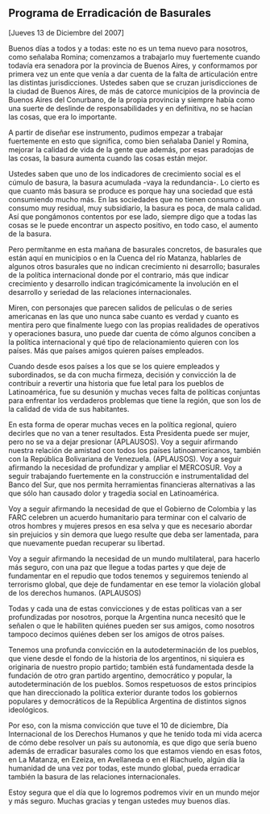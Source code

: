 Programa de Erradicación de Basurales
-------------------------------------

[Jueves 13 de Diciembre del 2007]

Buenos días a todos y a todas: este no es un tema nuevo para nosotros,
como señalaba Romina; comenzamos a trabajarlo muy fuertemente cuando
todavía era senadora por la provincia de Buenos Aires, y conformamos por
primera vez un ente que venía a dar cuenta de la falta de articulación
entre las distintas jurisdicciones. Ustedes saben que se cruzan
jurisdicciones de la ciudad de Buenos Aires, de más de catorce
municipios de la provincia de Buenos Aires del Conurbano, de la propia
provincia y siempre había como una suerte de deslinde de
responsabilidades y en definitiva, no se hacían las cosas, que era lo
importante.

A partir de diseñar ese instrumento, pudimos empezar a trabajar
fuertemente en esto que significa, como bien señalaba Daniel y Romina,
mejorar la calidad de vida de la gente que además, por esas paradojas de
las cosas, la basura aumenta cuando las cosas están mejor.

Ustedes saben que uno de los indicadores de crecimiento social es el
cúmulo de basura, la basura acumulada -vaya la redundancia-. Lo cierto
es que cuanto más basura se produce es porque hay una sociedad que está
consumiendo mucho más. En las sociedades que no tienen consumo o un
consumo muy residual, muy subsidiario, la basura es poca, de mala
calidad. Así que pongámonos contentos por ese lado, siempre digo que a
todas las cosas se le puede encontrar un aspecto positivo, en todo caso,
el aumento de la basura.

Pero permítanme en esta mañana de basurales concretos, de basurales que
están aquí en municipios o en la Cuenca del río Matanza, hablarles de
algunos otros basurales que no indican crecimiento ni desarrollo;
basurales de la política internacional donde por el contrario, más que
indicar crecimiento y desarrollo indican tragicómicamente la involución
en el desarrollo y seriedad de las relaciones internacionales.

Miren, con personajes que parecen salidos de películas o de series
americanas en las que uno nunca sabe cuanto es verdad y cuanto es
mentira pero que finalmente luego con las propias realidades de
operativos y operaciones basura, uno puede dar cuenta de cómo algunos
conciben a la política internacional y qué tipo de relacionamiento
quieren con los países. Más que países amigos quieren países empleados.

Cuando desde esos países a los que se los quiere empleados y
subordinados, se da con mucha firmeza, decisión y convicción la de
contribuir a revertir una historia que fue letal para los pueblos de
Latinoamérica, fue su desunión y muchas veces falta de políticas
conjuntas para enfrentar los verdaderos problemas que tiene la región,
que son los de la calidad de vida de sus habitantes.

En esta forma de operar muchas veces en la política regional, quiero
decirles que no van a tener resultados. Esta Presidenta puede ser mujer,
pero no se va a dejar presionar (APLAUSOS). Voy a seguir afirmando
nuestra relación de amistad con todos los países latinoamericanos,
también con la República Bolivariana de Venezuela. (APLAUSOS). Voy a
seguir afirmando la necesidad de profundizar y ampliar el MERCOSUR. Voy
a seguir trabajando fuertemente en la construcción e instrumentalidad
del Banco del Sur, que nos permita herramientas financieras alternativas
a las que sólo han causado dolor y tragedia social en Latinoamérica.

Voy a seguir afirmando la necesidad de que el Gobierno de Colombia y las
FARC celebren un acuerdo humanitario para terminar con el calvario de
otros hombres y mujeres presos en esa selva y que es necesario abordar
sin prejuicios y sin demora que luego resulte que deba ser lamentada,
para que nuevamente puedan recuperar su libertad.

Voy a seguir afirmando la necesidad de un mundo multilateral, para
hacerlo más seguro, con una paz que llegue a todas partes y que deje de
fundamentar en el repudio que todos tenemos y seguiremos teniendo al
terrorismo global, que deje de fundamentar en ese temor la violación
global de los derechos humanos. (APLAUSOS)

Todas y cada una de estas convicciones y de estas políticas van a ser
profundizadas por nosotros, porque la Argentina nunca necesitó que le
señalen o que le habiliten quiénes pueden ser sus amigos, como nosotros
tampoco decimos quiénes deben ser los amigos de otros países.

Tenemos una profunda convicción en la autodeterminación de los pueblos,
que viene desde el fondo de la historia de los argentinos, ni siquiera
es originaria de nuestro propio partido; también está fundamentada desde
la fundación de otro gran partido argentino, democrático y popular, la
autodeterminación de los pueblos. Somos respetuosos de estos principios
que han direccionado la política exterior durante todos los gobiernos
populares y democráticos de la República Argentina de distintos signos
ideológicos.

Por eso, con la misma convicción que tuve el 10 de diciembre, Día
Internacional de los Derechos Humanos y que he tenido toda mi vida
acerca de cómo debe resolver un país su autonomía, es que digo que sería
bueno además de erradicar basurales como los que estamos viendo en esas
fotos, en La Matanza, en Ezeiza, en Avellaneda o en el Riachuelo, algún
día la humanidad de una vez por todas, este mundo global, pueda
erradicar también la basura de las relaciones internacionales.

Estoy segura que el día que lo logremos podremos vivir en un mundo mejor
y más seguro. Muchas gracias y tengan ustedes muy buenos días.

 

 

